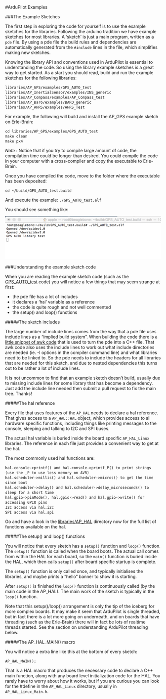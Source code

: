 #ArduPilot Examples


###The Example Sketches

The first step in exploring the code for yourself is to use the example sketches for the libraries. Following the arduino tradition we have example sketches for most libraries. A ‘sketch’ is just a main program, written as a `pde` file. By using a pde file the build rules and dependencies are automatically generated from the `#include` lines in the file, which simplifies making new sketches.

Knowing the library API and conventions used in ArduPilot is essential to understanding the code. So using the library example sketches is a great way to get started. As a start you should read, build and run the example sketches for the following libraries:

    libraries/AP_GPS/examples/GPS_AUTO_test
    libraries/AP_InertialSensor/examples/INS_generic
    libraries/AP_Compass/examples/AP_Compass_test
    libraries/AP_Baro/examples/BARO_generic
    libraries/AP_AHRS/examples/AHRS_Test

For example, the following will build and install the AP_GPS example sketch on Erle-Brain:

    cd libraries/AP_GPS/examples/GPS_AUTO_test
    make clean
    make px4

*Note* : Notice that if you try to compile large amount of code, the compilation time could be longer than desired. You could compile the code in your computer with a cross-compiler and copy the executable to Erle-Brain.

Once you have compiled the code, move to the folder where the executable has been deposited:

    cd ~/build/GPS_AUTO_test.build

And execute the example: `./GPS_AUTO_test.elf `

You should see something like:

![gps_ardupilot](../../img/autopilot/gps_ardupilot.png)

###Understanding the example sketch code

When you are reading the example sketch code (such as the [GPS_AUTO_test](https://github.com/erlerobot/ardupilot/blob/master/libraries/AP_GPS/examples/GPS_AUTO_test/GPS_AUTO_test.pde) code) you will notice a few things that may seem strange at first:

* the pde file has a lot of includes
* it declares a ‘hal’ variable as a reference
* the code is quite rough and not well commented
* the setup() and loop() functions

#####The sketch includes

The large number of include lines comes from the way that a pde file uses include lines as a “implied build system”. When building the code there is a [little snippet of awk code](https://github.com/erlerobot/ardupilot/blob/master/mk/sketch_sources.mk) that is used to turn the pde into a C++ file. That awk code also uses the include lines to work out what include directories are needed (ie. -I options in the compiler command line) and what libraries need to be linked to. So the pde needs to include the headers for all libraries that are needed for this sketch, and due to nested dependencies this turns out to be rather a lot of include lines.

It is not uncommon to find that an example sketch doesn’t build, usually due to missing include lines for some library that has become a dependency. Just add the include line needed then submit a pull request to fix the main tree. Thanks!

#####The hal reference

Every file that uses features of the `AP_HAL` needs to declare a hal reference. That gives access to a `AP_HAL::HAL` object, which provides access to all hardware specific functions, including things like printing messages to the console, sleeping and talking to I2C and SPI buses.

The actual hal variable is buried inside the board specific `AP_HAL_Linux` libraries. The reference in each file just provides a convenient way to get at the hal.

The most commonly used hal functions are:

    hal.console->printf() and hal.console->printf_P() to print strings (use the _P to use less memory on AVR)
    hal.scheduler->millis() and hal.scheduler->micros() to get the time since boot
    hal.scheduler->delay() and hal.scheduler->delay_microseconds() to sleep for a short time
    hal.gpio->pinMode(), hal.gpio->read() and hal.gpio->write() for accessing GPIO pins
    I2C access via hal.i2c
    SPI access via hal.spi

Go and have a look in the [libraries/AP_HAL](https://github.com/erlerobot/ardupilot/tree/master/libraries/AP_HAL) directory now for the full list of functions available on the hal.

#####The setup() and loop() functions

You will notice that every sketch has a `setup()` function and `loop()` function. The `setup()` function is called when the board boots. The actual call comes from within the HAL for each board, so the `main()` function is buried inside the HAL, which then calls `setup()` after board specific startup is complete.

The `setup()` function is only called once, and typically initialises the libraries, and maybe prints a “hello” banner to show it is starting.

After `setup()` is finished the `loop()` function is continuously called (by the main code in the AP_HAL). The main work of the sketch is typically in the `loop()` function.

Note that this setup()/loop() arrangement is only the tip of the iceberg for more complex boards. It may make it seem that ArduPilot is single threaded, but in fact there is a lot more going on underneath, and on boards that have threading (such as the Erle-Brain) there will in fact be lots of realtime threads started. See the section on understanding ArduPilot threading below.

#####The AP_HAL_MAIN() macro

You will notice a extra line like this at the bottom of every sketch:

    AP_HAL_MAIN();

That is a HAL macro that produces the necessary code to declare a C++ main function, along with any board level initialization code for the HAL. You rarely have to worry about how it works, but if you are curious you can look for the #define in the `AP_HAL_Linux` directory, usually in `AP_HAL_Linux_Main.h`.

